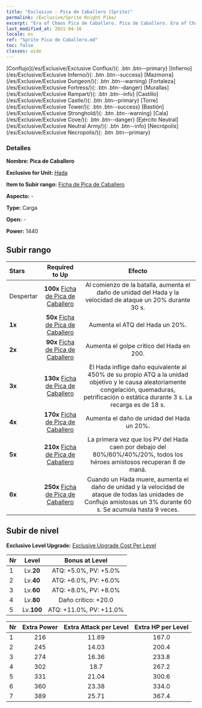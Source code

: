 ```yaml
---
title: "Exclusivo - Pica de Caballero (Sprite)"
permalink: /Exclusive/Sprite Knight Pike/
excerpt: "Era of Chaos Pica de Caballero. Pica de Caballero. Era of Chaos Exclusivo Pica de Caballero. Hada Exclusivo."
last_modified_at: 2021-04-16
locale: es
ref: "Sprite Pica de Caballero.md"
toc: false
classes: wide
---
```

 [Conflujo](/es/Exclusive/Exclusive Conflux/){: .btn .btn--primary} [Infierno](/es/Exclusive/Exclusive Inferno/){: .btn .btn--success} [Mazmorra](/es/Exclusive/Exclusive Dungeon/){: .btn .btn--warning} [Fortaleza](/es/Exclusive/Exclusive Fortress/){: .btn .btn--danger} [Murallas](/es/Exclusive/Exclusive Rampart/){: .btn .btn--info} [Castillo](/es/Exclusive/Exclusive Castle/){: .btn .btn--primary} [Torre](/es/Exclusive/Exclusive Tower/){: .btn .btn--success} [Bastión](/es/Exclusive/Exclusive Stronghold/){: .btn .btn--warning} [Cala](/es/Exclusive/Exclusive Cove/){: .btn .btn--danger} [Ejército Neutral](/es/Exclusive/Exclusive Neutral Army/){: .btn .btn--info} [Necrópolis](/es/Exclusive/Exclusive Necropolis/){: .btn .btn--primary} 

### Detalles
 **Nombre: Pica de Caballero** 

 **Exclusivo for Unit:** [Hada](/es/units/Sprite/) 

 **Item to Subir rango:** [Ficha de Pica de Caballero](/es/Items/con_916/)

 **Aspecto:** -

 **Type:** Carga

 **Open:** -

 **Power:** 1440

## Subir rango

  |     Stars    |  Required to Up | Efecto |
  |:-------------|:---------------:|:---------------:|
  |  Despertar  | **100x** [Ficha de Pica de Caballero](/es/Items/con_916/) | Al comienzo de la batalla, aumenta el daño de unidad del Hada y la velocidad de ataque un 20% durante 30 s. |
  | **1x** <i class="fas fa-star"/> | **50x** [Ficha de Pica de Caballero](/es/Items/con_916/) | Aumenta el ATQ del Hada un 20%. |
  | **2x** <i class="fas fa-star"/> | **90x** [Ficha de Pica de Caballero](/es/Items/con_916/) | Aumenta el golpe crítico del Hada en 200. |
  | **3x** <i class="fas fa-star"/> | **130x** [Ficha de Pica de Caballero](/es/Items/con_916/) | El Hada inflige daño equivalente al 450% de su propio ATQ a la unidad objetivo y le causa aleatoriamente congelación, quemaduras, petrificación o estática durante 3 s. La recarga es de 18 s. |
  | **4x** <i class="fas fa-star"/> | **170x** [Ficha de Pica de Caballero](/es/Items/con_916/) | Aumenta el daño de unidad del Hada un 20%. |
  | **5x** <i class="fas fa-star"/> | **210x** [Ficha de Pica de Caballero](/es/Items/con_916/) | La primera vez que los PV del Hada caen por debajo del 80%/60%/40%/20%, todos los héroes amistosos recuperan 8 de maná. |
  | **6x** <i class="fas fa-star"/> | **250x** [Ficha de Pica de Caballero](/es/Items/con_916/) | Cuando un Hada muere, aumenta el daño de unidad y la velocidad de ataque de todas las unidades de Conflujo amistosas un 3% durante 60 s. Se acumula hasta 9 veces. |


## Subir de nivel
 **Exclusivo Level Upgrade:** [Exclusive Upgrade Cost Per Level](/Exclusive/ExclusiveUpgradeCostPerLevel/)

  |  Nr  |   Level  | Bonus at Level |
  |:-----|:--------:|:--------------:|
  | 1 | Lv.**20** | ATQ: +5.0%, PV: +5.0% |
  | 2 | Lv.**40** | ATQ: +6.0%, PV: +6.0% |
  | 3 | Lv.**60** | ATQ: +8.0%, PV: +8.0% |
  | 4 | Lv.**80** | Daño crítico: +20.0 |
  | 5 | Lv.**100** | ATQ: +11.0%, PV: +11.0% |


  |  Nr  |  Extra Power | Extra Attack per Level | Extra HP per Level |
  |:-----|:--------:|:--------:|:--------:|
  | 1 | 216 | 11.69 | 167.0 |
  | 2 | 245 | 14.03 | 200.4 |
  | 3 | 274 | 16.36 | 233.8 |
  | 4 | 302 | 18.7 | 267.2 |
  | 5 | 331 | 21.04 | 300.6 |
  | 6 | 360 | 23.38 | 334.0 |
  | 7 | 389 | 25.71 | 367.4 |


